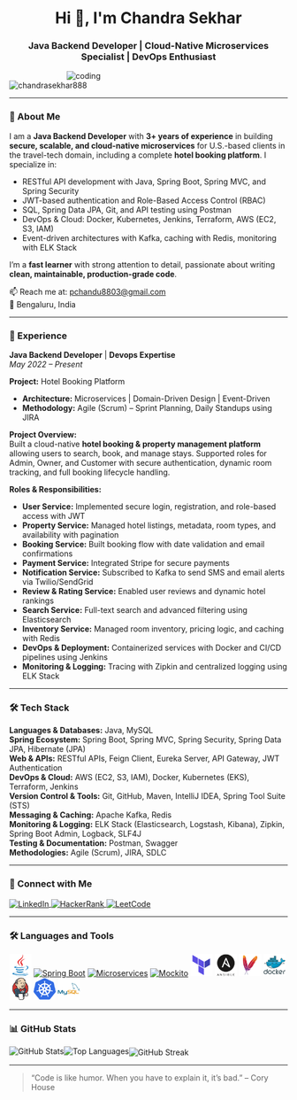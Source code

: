 <h1 align="center">Hi 👋, I'm Chandra Sekhar</h1>
<h3 align="center">Java Backend Developer | Cloud-Native Microservices Specialist | DevOps Enthusiast</h3>

<img align="right" alt="coding" width="400" src="https://user-images.githubusercontent.com/55389276/140866485-8fb1c876-9a8f-4d6a-98dc-08c4981eaf70.gif">

<p align="left"> <img src="https://komarev.com/ghpvc/?username=chandrasekhar888&label=Profile%20views&color=0e75b6&style=flat" alt="chandrasekhar888" /> </p>

---

### 🌱 About Me
I am a **Java Backend Developer** with **3+ years of experience** in building **secure, scalable, and cloud-native microservices** for U.S.-based clients in the travel-tech domain, including a complete **hotel booking platform**. I specialize in:

- RESTful API development with Java, Spring Boot, Spring MVC, and Spring Security  
- JWT-based authentication and Role-Based Access Control (RBAC)  
- SQL, Spring Data JPA, Git, and API testing using Postman  
- DevOps & Cloud: Docker, Kubernetes, Jenkins, Terraform, AWS (EC2, S3, IAM)  
- Event-driven architectures with Kafka, caching with Redis, monitoring with ELK Stack  

I’m a **fast learner** with strong attention to detail, passionate about writing **clean, maintainable, production-grade code**.  

📫 Reach me at: [pchandu8803@gmail.com](mailto:pchandu8803@gmail.com)  
📍 Bengaluru, India  

---

### 💼 Experience
**Java Backend Developer** | **Devops Expertise**   
*May 2022 – Present*  

**Project:** Hotel Booking Platform  
- **Architecture:** Microservices | Domain-Driven Design | Event-Driven  
- **Methodology:** Agile (Scrum) – Sprint Planning, Daily Standups using JIRA  

**Project Overview:**  
Built a cloud-native **hotel booking & property management platform** allowing users to search, book, and manage stays. Supported roles for Admin, Owner, and Customer with secure authentication, dynamic room tracking, and full booking lifecycle handling.

**Roles & Responsibilities:**  
- **User Service:** Implemented secure login, registration, and role-based access with JWT  
- **Property Service:** Managed hotel listings, metadata, room types, and availability with pagination  
- **Booking Service:** Built booking flow with date validation and email confirmations  
- **Payment Service:** Integrated Stripe for secure payments  
- **Notification Service:** Subscribed to Kafka to send SMS and email alerts via Twilio/SendGrid  
- **Review & Rating Service:** Enabled user reviews and dynamic hotel rankings  
- **Search Service:** Full-text search and advanced filtering using Elasticsearch  
- **Inventory Service:** Managed room inventory, pricing logic, and caching with Redis  
- **DevOps & Deployment:** Containerized services with Docker and CI/CD pipelines using Jenkins  
- **Monitoring & Logging:** Tracing with Zipkin and centralized logging using ELK Stack  

---

### 🛠 Tech Stack

**Languages & Databases:** Java, MySQL  
**Spring Ecosystem:** Spring Boot, Spring MVC, Spring Security, Spring Data JPA, Hibernate (JPA)  
**Web & APIs:** RESTful APIs, Feign Client, Eureka Server, API Gateway, JWT Authentication  
**DevOps & Cloud:** AWS (EC2, S3, IAM), Docker, Kubernetes (EKS), Terraform, Jenkins  
**Version Control & Tools:** Git, GitHub, Maven, IntelliJ IDEA, Spring Tool Suite (STS)  
**Messaging & Caching:** Apache Kafka, Redis  
**Monitoring & Logging:** ELK Stack (Elasticsearch, Logstash, Kibana), Zipkin, Spring Boot Admin, Logback, SLF4J  
**Testing & Documentation:** Postman, Swagger  
**Methodologies:** Agile (Scrum), JIRA, SDLC  

---

### 🔗 Connect with Me
<p align="left">
<a href="https://www.linkedin.com/in/itschandrasekhar" target="_blank">
  <img align="center" src="https://raw.githubusercontent.com/rahuldkjain/github-profile-readme-generator/master/src/images/icons/Social/linked-in-alt.svg" alt="LinkedIn" height="30" width="40" />
</a>
<a href="https://www.hackerrank.com/profile/padamatachandra1" target="_blank">
  <img align="center" src="https://raw.githubusercontent.com/rahuldkjain/github-profile-readme-generator/master/src/images/icons/Social/hackerrank.svg" alt="HackerRank" height="30" width="40" />
</a>
<a href="https://leetcode.com/u/chandu_1803/" target="_blank">
  <img align="center" src="https://upload.wikimedia.org/wikipedia/commons/1/19/LeetCode_logo_black.png" alt="LeetCode" height="30" width="40" />
</a>
</p>

---

### 🛠 Languages and Tools
<p align="left">
<a href="https://www.java.com" target="_blank"><img src="https://raw.githubusercontent.com/devicons/devicon/master/icons/java/java-original.svg" alt="Java" width="40" height="40"/></a>
<a href="https://spring.io/" target="_blank"><img src="https://www.vectorlogo.zone/logos/springio/springio-icon.svg" alt="Spring Boot" width="40" height="40"/></a>
<a href="#"><img src="https://img.shields.io/badge/Microservices-Architecture-blue" alt="Microservices" height="40"/></a>
<a href="https://site.mockito.org/" target="_blank"><img src="https://avatars.githubusercontent.com/u/20433274?s=200&v=4" alt="Mockito" width="40" height="40"/></a>
<a href="https://www.terraform.io/" target="_blank"><img src="https://raw.githubusercontent.com/devicons/devicon/master/icons/terraform/terraform-original.svg" alt="Terraform" width="40" height="40"/></a>
<a href="https://www.ansible.com/" target="_blank"><img src="https://raw.githubusercontent.com/devicons/devicon/master/icons/ansible/ansible-original-wordmark.svg" alt="Ansible" width="40" height="40"/></a>
<a href="https://maven.apache.org/" target="_blank"><img src="https://raw.githubusercontent.com/devicons/devicon/master/icons/maven/maven-original.svg" alt="Maven" width="40" height="40"/></a>
<a href="https://www.docker.com/" target="_blank"><img src="https://raw.githubusercontent.com/devicons/devicon/master/icons/docker/docker-original-wordmark.svg" alt="Docker" width="40" height="40"/></a>
<a href="https://www.jenkins.io/" target="_blank"><img src="https://raw.githubusercontent.com/devicons/devicon/master/icons/jenkins/jenkins-original.svg" alt="Jenkins" width="40" height="40"/></a>
<a href="https://kubernetes.io/" target="_blank"><img src="https://raw.githubusercontent.com/devicons/devicon/master/icons/kubernetes/kubernetes-plain.svg" alt="Kubernetes" width="40" height="40"/></a>
<a href="https://www.mysql.com/" target="_blank"><img src="https://raw.githubusercontent.com/devicons/devicon/master/icons/mysql/mysql-original-wordmark.svg" alt="MySQL" width="40" height="40"/></a>
</p>

---

### 📊 GitHub Stats
<p>
<img align="left" src="https://github-readme-stats.vercel.app/api?username=chandrasekhar888&show_icons=true&locale=en" alt="GitHub Stats" />
<img align="left" src="https://github-readme-stats.vercel.app/api/top-langs?username=chandrasekhar888&show_icons=true&locale=en&layout=compact" alt="Top Languages" />
</p>

<p><img align="center" src="https://github-readme-streak-stats.herokuapp.com/?user=chandrasekhar888&" alt="GitHub Streak" /></p>

---

> “Code is like humor. When you have to explain it, it’s bad.” – Cory House
